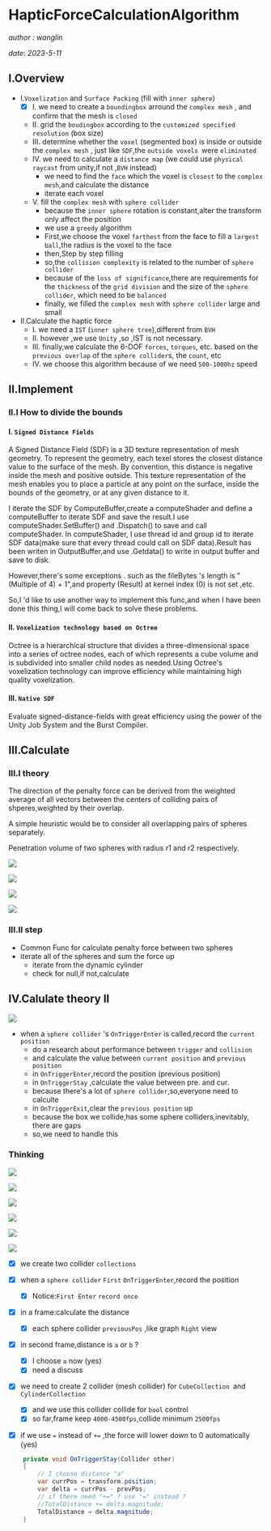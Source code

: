 # HapticForceCalculationAlgorithm
*author : wanglin*

*date: 2023-5-11*
## I.Overview

- I.`Voxelization` and `Surface Packing`  (fill with `inner sphere`)
  - [x] I. we need to create a `boundingbox` arround the `complex mesh` , and confirm that the mesh is `closed`
  - II. grid the `boudingbox` according to the `customized specified resolution` (box size)
  - III. determine whether the `voxel` (segmented box) is inside or outside the `complex mesh` , just like `SDF`,the `outside voxels `were `eliminated`
  - IV. we need to calculate a `distance map` (we could use `physical raycast` from unity,if not ,`BVH` instead)
    - we need to find the `face` which the voxel is `closest` to the  `complex mesh`,and calculate the distance
    - iterate each voxel
  - V. fill the `complex mesh` with `sphere collider`
    - because the `inner sphere` rotation is constant,alter the transform only affect the position
    - we use a `greedy` algorithm
    - First,we choose the voxel `farthest` from the face to fill a `largest ball`,the radius is the voxel to the face
    - then,Step by step filling
    - so,the `collision complexity` is related to the number of `sphere collider`
    - because of the `loss of significance`,there are requirements for the `thickness` of the `grid division` and the size of the `sphere collider`, which need to be `balanced`
    - finally, we filled the `complex mesh` with `sphere collider` large and small
- II.Calculate the haptic force
  - I. we need a `IST` (`inner sphere tree`),different from `BVH`
  - II. however ,we use `Unity` ,so ,IST is not necessary. 
  - III. finally,we calculate the 6-DOF `forces`, `torques`, etc. based on the `previous overlap` of the `sphere collider`s, the `count`, etc
  - IV. we choose this algorithm because of we need `500-1000hz` speed
## II.Implement
### II.I How to divide the bounds
#### I. `Signed Distance Fields`
A Signed Distance Field (SDF) is a 3D texture representation of mesh geometry. To represent the geometry, each texel stores the closest distance value to the surface of the mesh. By convention, this distance is negative inside the mesh and positive outside. This texture representation of the mesh enables you to place a particle at any point on the surface, inside the bounds of the geometry, or at any given distance to it.

I iterate the SDF by ComputeBuffer,create a computeShader and define a computeBuffer to iterate SDF and save the result.I use computeShader.SetBuffer() and .Dispatch() to save and call computeShader. In computeShader, I use thread id and group id to iterate SDF data(make sure that every thread could call on SDF data).Result has been writen in OutputBuffer,and use .Getdata() to write in output buffer and save to disk.

However,there's some exceptions . such as the fileBytes 's length is "(Multiple of 4) + 1",and property (Result) at kernel index (0) is not set ,etc.

So,I 'd like to use another way to implement this func,and when I have been done this thing,I will come back to solve these problems.

#### II. `Voxelization technology based on Octree`
Octree is a hierarchical structure that divides a three-dimensional space into a series of octree nodes, each of which represents a cube volume and is subdivided into smaller child nodes as needed.Using Octree's voxelization technology can improve efficiency while maintaining high quality voxelization.

#### III. `Native SDF`
Evaluate signed-distance-fields with great efficiency using the power of the Unity Job System and the Burst Compiler.

## III.Calculate
### III.I theory
The direction of the penalty force can be derived from the weighted average of all vectors between the centers of colliding pairs of shperes,weighted by their overlap.

A simple heuristic would be to consider all overlapping pairs of spheres separately.

Penetration volume of two spheres with radius r1 and r2 respectively.

![](https://pic4rain.oss-cn-beijing.aliyuncs.com/img/71FC2EF3-992C-4116-8081-95F59BA50AFF.png)

![](https://pic4rain.oss-cn-beijing.aliyuncs.com/img/BDC69D2B-9A72-4075-8D0B-F4A66BFEC1D1.png)

![](https://pic4rain.oss-cn-beijing.aliyuncs.com/img/17D12242-1589-4c6d-8061-3A60FF09BD29.png)

![](https://pic4rain.oss-cn-beijing.aliyuncs.com/img/8C1020EC-869D-4b88-A00F-9651954128F4.png)

### III.II step

- Common Func for calculate penalty force between two spheres
- iterate all of the spheres and sum the force up
  -  iterate from the dynamic cylinder
  -  check for null,if not,calculate



## IV.Calulate theory II

![](https://pic4rain.oss-cn-beijing.aliyuncs.com/img/theory2.png)

- when a `sphere collider` 's `OnTriggerEnter` is called,record the `current position`
  - do a research about performance between `trigger` and `collision`
  - and calculate the value between `current position` and `previous position`
  - in `OnTriggerEnter`,record the position (previous position)
  - in `OnTriggerStay` ,calculate the value between pre. and cur.
  - because there's a lot of `sphere collider`,so,everyone need to calculte
  - in `OnTriggerExit`,clear the `previous position` up 
  - because the box we collide,has some sphere colliders,inevitably, there are gaps
  - so,we need to handle this

### Thinking

![](https://pic4rain.oss-cn-beijing.aliyuncs.com/img/overview.png)

![](https://pic4rain.oss-cn-beijing.aliyuncs.com/img/prevPos2.png)

![](https://pic4rain.oss-cn-beijing.aliyuncs.com/img/calculate.png)

![](https://pic4rain.oss-cn-beijing.aliyuncs.com/img/second%20frame.png)

![](https://pic4rain.oss-cn-beijing.aliyuncs.com/img/multi2.png)

![](https://pic4rain.oss-cn-beijing.aliyuncs.com/img/sum.png)


- [x] we create two collider `collections`
- [x] when a  `sphere collider` `First` `OnTriggerEnter`,record the position
  - [x] Notice:`First Enter` `record once`
- [x] in a frame:calculate the distance
  - [x] each sphere collider `previousPos` ,like graph `Right` view
- [x] in second frame,distance is `a` or `b` ?
  - [x] I choose `a` now (yes)
  - [x] need a discuss
- [x] we need to create 2 collider (mesh collider) for `CubeCollection `and `CylinderCollection`
  - [x] and we use this collider collide for `bool` control
  - [x] so far,frame keep `4000-4500fps`,collide minimum `2500fps`
- [x] if we use `=` instead of `+=` ,the force will lower down to 0 automatically (yes)



```C#
    private void OnTriggerStay(Collider other)
    {
        // I choose distance "a" 
        var currPos = transform.position;
        var delta = currPos - prevPos;
        // if there need "+=" ? use "=" instead ?
        //TotalDistance += delta.magnitude;
        TotalDistance = delta.magnitude;
    }
```